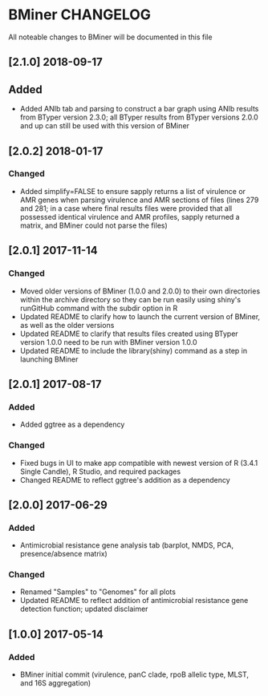 # BMiner CHANGELOG

All noteable changes to BMiner will be documented in this file

## [2.1.0] 2018-09-17
## Added
- Added ANIb tab and parsing to construct a bar graph using ANIb results from BTyper version 2.3.0; all BTyper results from BTyper versions 2.0.0 and up can still be used with this version of BMiner

## [2.0.2] 2018-01-17
### Changed
- Added simplify=FALSE to ensure sapply returns a list of virulence or AMR genes when parsing virulence and AMR sections of files (lines 279 and 281; in a case where final results files were provided that all possessed identical virulence and AMR profiles, sapply returned a matrix, and BMiner could not parse the files)

## [2.0.1] 2017-11-14
### Changed
- Moved older versions of BMiner (1.0.0 and 2.0.0) to their own directories within the archive directory so they can be run easily using shiny's runGitHub command with the subdir option in R 
- Updated README to clarify how to launch the current version of BMiner, as well as the older versions
- Updated README to clarify that results files created using BTyper version 1.0.0 need to be run with BMiner version 1.0.0
- Updated README to include the library(shiny) command as a step in launching BMiner

## [2.0.1] 2017-08-17
### Added
- Added ggtree as a dependency

### Changed
- Fixed bugs in UI to make app compatible with newest version of R (3.4.1 Single Candle), R Studio, and required packages
- Changed README to reflect ggtree's addition as a dependency

## [2.0.0] 2017-06-29

### Added
- Antimicrobial resistance gene analysis tab (barplot, NMDS, PCA, presence/absence matrix) 

### Changed
- Renamed "Samples" to "Genomes" for all plots
- Updated README to reflect addition of antimicrobial resistance gene detection function; updated disclaimer

## [1.0.0] 2017-05-14

### Added
- BMiner initial commit (virulence, panC clade, rpoB allelic type, MLST, and 16S aggregation)
